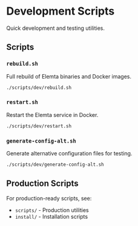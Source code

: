 # Development Scripts

Quick development and testing utilities.

## Scripts

### `rebuild.sh`
Full rebuild of Elemta binaries and Docker images.

```bash
./scripts/dev/rebuild.sh
```

### `restart.sh`
Restart the Elemta service in Docker.

```bash
./scripts/dev/restart.sh
```

### `generate-config-alt.sh`
Generate alternative configuration files for testing.

```bash
./scripts/dev/generate-config-alt.sh
```

## Production Scripts

For production-ready scripts, see:
- `scripts/` - Production utilities
- `install/` - Installation scripts

